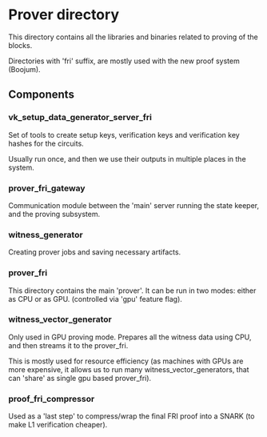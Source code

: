 # Prover directory

This directory contains all the libraries and binaries related to proving of the blocks.

Directories with 'fri' suffix, are mostly used with the new proof system (Boojum).

## Components

### vk_setup_data_generator_server_fri

Set of tools to create setup keys, verification keys and verification key hashes for the circuits.

Usually run once, and then we use their outputs in multiple places in the system.

### prover_fri_gateway

Communication module between the 'main' server running the state keeper, and the proving subsystem.

### witness_generator

Creating prover jobs and saving necessary artifacts.

### prover_fri

This directory contains the main 'prover'. It can be run in two modes: either as CPU or as GPU. (controlled via 'gpu'
feature flag).

### witness_vector_generator

Only used in GPU proving mode. Prepares all the witness data using CPU, and then streams it to the prover_fri.

This is mostly used for resource efficiency (as machines with GPUs are more expensive, it allows us to run many
witness_vector_generators, that can 'share' as single gpu based prover_fri).

### proof_fri_compressor

Used as a 'last step' to compress/wrap the final FRI proof into a SNARK (to make L1 verification cheaper).
